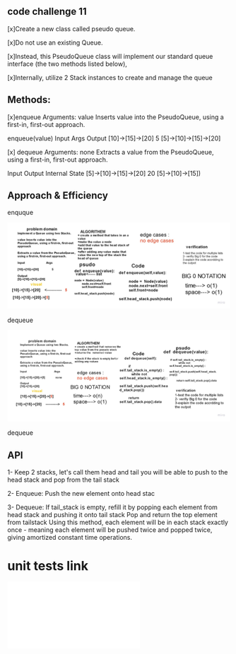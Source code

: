 
## code challenge 11

[x]Create a new class called pseudo queue.

[x]Do not use an existing Queue.

[x]Instead, this PseudoQueue class will implement our standard queue interface (the two methods listed below),

[x]Internally, utilize 2 Stack instances to create and manage the queue

## Methods:
[x]enqueue Arguments: value Inserts value into the PseudoQueue, using a first-in, first-out approach.

enqueue(value)
Input	                       Args	                                              Output
[10]->[15]->[20]            	5	                                        [5]->[10]->[15]->[20]


[x] dequeue Arguments: none Extracts a value from the PseudoQueue, using a first-in, first-out approach.

Input	                           Output	                  Internal State
[5]->[10]->[15]->[20]	             20	                      [5]->[10]->[15])



 
## Approach & Efficiency
<!-- What approach did you take? Why? What is the Big O space/time for this approach? -->

enquque

![enqueue](https://github.com/ashrf288/data-structures-and-algorithms/blob/main/python/assets/enqueue.jpg)

dequeue

![dequeue](https://github.com/ashrf288/data-structures-and-algorithms/blob/main/python/assets/dequeue.jpg)

dequeue
## API
<!-- Description of each method publicly available to your Stack and Queue-->


1-  Keep 2 stacks, let's call them head and tail you will be
     able to push to the head stack and pop from the tail stack

2-  Enqueue:
           Push the new element onto head stac

3-   Dequeue:
          If tail_stack is empty, refill it by 
          popping each element from head stack and pushing it onto tail stack
          Pop and return the top element from tailstack
           Using this method, each element will be in each stack exactly once - meaning 
           each element will be pushed twice and popped twice, giving amortized constant time operations.


# unit tests link

![](tests/test_psudo_queue.py)
